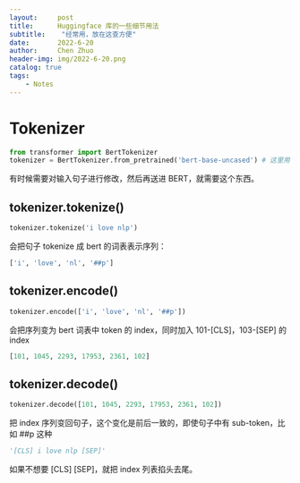 ```yaml
---
layout:     post
title:      Huggingface 库的一些细节用法
subtitle:    "经常用，放在这查方便"
date:       2022-6-20
author:     Chen Zhuo
header-img: img/2022-6-20.png
catalog: true
tags:
    - Notes
---
```




# Tokenizer

~~~python
from transformer import BertTokenizer
tokenizer = BertTokenizer.from_pretrained('bert-base-uncased') # 这里用 bert-base-uncase 举例
~~~

有时候需要对输入句子进行修改，然后再送进 BERT，就需要这个东西。

## tokenizer.tokenize()

~~~python
tokenizer.tokenize('i love nlp')
~~~

会把句子 tokenize 成 bert 的词表表示序列：

~~~python
['i', 'love', 'nl', '##p']
~~~

## tokenizer.encode()

~~~python
tokenizer.encode(['i', 'love', 'nl', '##p'])
~~~

会把序列变为 bert 词表中 token 的 index，同时加入 101-[CLS]，103-[SEP] 的 index

~~~python
[101, 1045, 2293, 17953, 2361, 102]
~~~

## tokenizer.decode()

~~~python
tokenizer.decode([101, 1045, 2293, 17953, 2361, 102])
~~~

把 index 序列变回句子，这个变化是前后一致的，即使句子中有 sub-token，比如 ##p 这种

~~~python
'[CLS] i love nlp [SEP]'
~~~

如果不想要 [CLS] [SEP]，就把 index 列表掐头去尾。